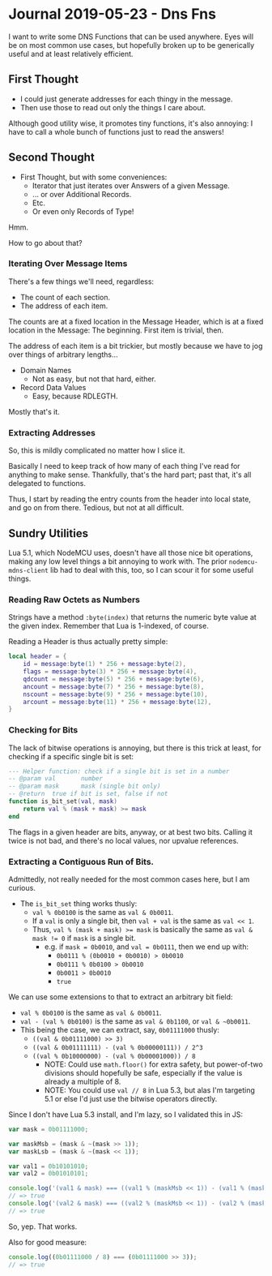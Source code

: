 Journal 2019-05-23 - Dns Fns
========

I want to write some DNS Functions that can be used anywhere.  Eyes will be on most common use cases, but hopefully broken up to be generically useful and at least relatively efficient.



## First Thought

- I could just generate addresses for each thingy in the message.
- Then use those to read out only the things I care about.

Although good utility wise, it promotes tiny functions, it's also annoying: I have to call a whole bunch of functions just to read the answers!



## Second Thought

- First Thought, but with some conveniences:
    - Iterator that just iterates over Answers of a given Message.
    - ... or over Additional Records.
    - Etc.
    - Or even only Records of Type!

Hmm.

How to go about that?


### Iterating Over Message Items

There's a few things we'll need, regardless:

- The count of each section.
- The address of each item.

The counts are at a fixed location in the Message Header, which is at a fixed location in the Message: The beginning.  First item is trivial, then.

The address of each item is a bit trickier, but mostly because we have to jog over things of arbitrary lengths...

- Domain Names
    - Not as easy, but not that hard, either.
- Record Data Values
    - Easy, because RDLEGTH.

Mostly that's it.


### Extracting Addresses

So, this is mildly complicated no matter how I slice it.

Basically I need to keep track of how many of each thing I've read for anything to make sense.  Thankfully, that's the hard part; past that, it's all delegated to functions.

Thus, I start by reading the entry counts from the header into local state, and go on from there.  Tedious, but not at all difficult.



## Sundry Utilities

Lua 5.1, which NodeMCU uses, doesn't have all those nice bit operations, making any low level things a bit annoying to work with.  The prior `nodemcu-mdns-client` lib had to deal with this, too, so I can scour it for some useful things.


### Reading Raw Octets as Numbers

Strings have a method `:byte(index)` that returns the numeric byte value at the given index.  Remember that Lua is 1-indexed, of course.

Reading a Header is thus actually pretty simple:

```lua
local header = {
    id = message:byte(1) * 256 + message:byte(2),
    flags = message:byte(3) * 256 + message:byte(4),
    qdcount = message:byte(5) * 256 + message:byte(6),
    ancount = message:byte(7) * 256 + message:byte(8),
    nscount = message:byte(9) * 256 + message:byte(10),
    arcount = message:byte(11) * 256 + message:byte(12),
}
```


### Checking for Bits

The lack of bitwise operations is annoying, but there is this trick at least, for checking if a specific single bit is set:

```lua
--- Helper function: check if a single bit is set in a number
-- @param val       number
-- @param mask      mask (single bit only)
-- @return  true if bit is set, false if not
function is_bit_set(val, mask)
    return val % (mask + mask) >= mask
end
```

The flags in a given header are bits, anyway, or at best two bits.  Calling it twice is not bad, and there's no local values, nor upvalue references.


### Extracting a Contiguous Run of Bits.

Admittedly, not really needed for the most common cases here, but I am curious.

- The `is_bit_set` thing works thusly:
    - `val % 0b0100` is the same as `val & 0b0011`.
    - If a `val` is only a single bit, then `val + val` is the same as `val << 1`.
    - Thus, `val % (mask + mask) >= mask` is basically the same as `val & mask != 0` if `mask` is a single bit.
        - e.g. if `mask = 0b0010`, and `val = 0b0111`, then we end up with:
            - `0b0111 % (0b0010 + 0b0010) > 0b0010`
            - `0b0111 % 0b0100 > 0b0010`
            - `0b0011 > 0b0010`
            - `true`

We can use some extensions to that to extract an arbitrary bit field:

- `val % 0b0100` is the same as `val & 0b0011`.
- `val - (val % 0b0100)` is the same as `val & 0b1100`, or `val & ~0b0011`.
- This being the case, we can extract, say, `0b01111000` thusly:
    - `((val & 0b01111000) >> 3)`
    - `((val & 0b01111111) - (val % 0b00000111)) / 2^3`
    - `((val % 0b10000000) - (val % 0b00001000)) / 8`
        - NOTE: Could use `math.floor()` for extra safety, but power-of-two divisions should hopefully be safe, especially if the value is already a multiple of 8.
        - NOTE: You could use `val // 8` in Lua 5.3, but alas I'm targeting 5.1 or else I'd just use the bitwise operators directly.

Since I don't have Lua 5.3 install, and I'm lazy, so I validated this in JS:

```js
var mask = 0b01111000;

var maskMsb = (mask & ~(mask >> 1));
var maskLsb = (mask & ~(mask << 1));

var val1 = 0b10101010;
var val2 = 0b01010101;

console.log('(val1 & mask) === ((val1 % (maskMsb << 1)) - (val1 % (maskLsb)))', (val1 & mask) === ((val1 % (maskMsb << 1)) - (val1 % (maskLsb))));
// => true
console.log('(val2 & mask) === ((val2 % (maskMsb << 1)) - (val2 % (maskLsb)))', (val2 & mask) === ((val2 % (maskMsb << 1)) - (val2 % (maskLsb))));
// => true
```

So, yep.  That works.

Also for good measure:

```js
console.log((0b01111000 / 8) === (0b01111000 >> 3));
// => true
```

